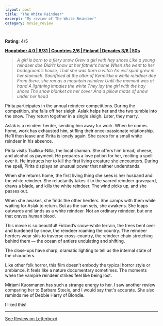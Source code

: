 ```yaml
---
layout: post
title: "The White Reindeer"
excerpt: "My review of The White Reindeer"
category: movie_review

---
```


**Rating:** 4/5

<b><a href="https://boxd.it/pRNg0/detail">Hooptober 4.0 | 8/31 | Countries 2/6 | Finland | Decades 3/6 | 50s</a></b>

<blockquote><i>A girl is born to a fiery snow
Grew a girl with hay shoes
Like a young reindeer doe
Didn’t know at her father’s home
When she went to her bridegroom’s house,
That she was born a witch
An evil spirit grew in her stomach.
Sacrificed at the altar of Kermikka
a white reindeer doe
From there, she ran as a mountain reindeer
Until the moment was at hand
A lightning impales the white
They lay the girl with the hay shoes
The snow blanket as her cover
And a pillow made of snow under her head</i></blockquote>

Pirita participates in the annual reindeer competitions. During the competition, she falls off her sleigh. Aslak helps her and the two tumble into the snow. They return together in a single sleigh. Later, they marry.

Aslak is a reindeer herder, sending him away for work. When he comes home, work has exhausted him, stifling their once-passionate relationship. He’ll then leave and Pirita is lonely again. She cares for a small white reindeer in his absence.

Pirita visits Tsalkku-Nilla, the local shaman. She offers him bread, cheese, and alcohol as payment. He prepares a love potion for her, reciting a spell over it. He instructs her to kill the first living creature she encounters. During the spell, Pirita displays an unusual power that neither understands.

When she returns home, the first living thing she sees is her husband and the white reindeer. She reluctantly takes it to the sacred reindeer graveyard, draws a blade, and kills the white reindeer. The wind picks up, and she passes out.

When she awakes, she finds the other herders. She camps with them while waiting for Aslak to return. But as the sun sets, she awakens. She leaps outwards and lands as a white reindeer. Not an ordinary reindeer, but one that craves human blood.

This movie is so beautiful! Finland’s snow-white terrain, the trees bent over and burdened by snow, the reindeer roaming the country. The reindeer herders wear skis to traverse cross-country, the reindeer chain stretching behind them — the ocean of antlers undulating and shifting.

The close-ups have sharp, dramatic lighting to tell us the internal state of the characters.

Like other folk horror, this film doesn’t embody the typical horror style or ambiance. It feels like a nature documentary sometimes. The moments when the vampire reindeer strikes feel like being lost.

Mirjami Kuosmanen has such a strange energy to her. I saw another review comparing her to Barbara Steele, and I would say that's accurate. She also reminds me of Debbie Harry of Blondie.

I liked this! 

<hr>

[See Review on Letterboxd](https://boxd.it/6r77HL)
